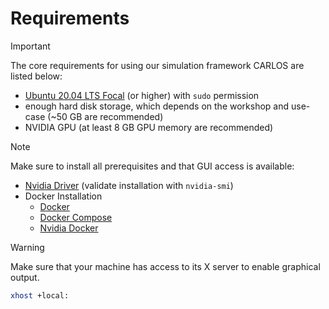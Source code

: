 # Requirements

> [!IMPORTANT]  
> The core requirements for using our simulation framework CARLOS are listed below:
> - [Ubuntu 20.04 LTS Focal](https://ubuntu.com/download/desktop) (or higher) with `sudo` permission
> - enough hard disk storage, which depends on the workshop and use-case (~50 GB are recommended)
> - NVIDIA GPU (at least 8 GB GPU memory are recommended)

> [!NOTE]  
> Make sure to install all prerequisites and that GUI access is available: 
> - [Nvidia Driver](https://ubuntu.com/server/docs/nvidia-drivers-installation) (validate installation with `nvidia-smi`)
> - Docker Installation
>     - [Docker](https://www.digitalocean.com/community/tutorials/how-to-install-and-use-docker-on-ubuntu-22-04)
>     - [Docker Compose](https://www.digitalocean.com/community/tutorials/how-to-install-and-use-docker-compose-on-ubuntu-22-04)
>     - [Nvidia Docker](https://github.com/NVIDIA/nvidia-docker)

> [!WARNING]  
> Make sure that your machine has access to its X server to enable graphical output.
> ```bash
> xhost +local:
> ```